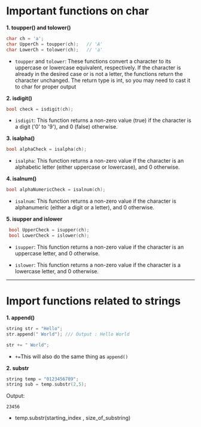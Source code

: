 # Important functions on char 

**1. toupper() and tolower()**
```cpp
char ch = 'a';
char UpperCh = toupper(ch);   // 'A'
char LowerCh = tolower(ch);   // 'a'
```
- `toupper` and `tolower`: These functions convert a character to its uppercase or lowercase equivalent, respectively. If the character is already in the desired case or is not a letter, the functions return the character unchanged. The return type is int, so you may need to cast it to char for proper output

**2. isdigit()**
```cpp
bool check = isdigit(ch);
```
- `isdigit`: This function returns a non-zero value (true) if the character is a digit ('0' to '9'), and 0 (false) otherwise.

**3. isalpha()**
```cpp
bool alphaCheck = isalpha(ch);
```
- `isalpha`: This function returns a non-zero value if the character is an alphabetic letter (either uppercase or lowercase), and 0 otherwise.

**4. isalnum()**
```cpp
bool alphaNumericCheck = isalnum(ch);
```
- `isalnum`: This function returns a non-zero value if the character is alphanumeric (either a digit or a letter), and 0 otherwise.


**5. isupper and islower**
```cpp
 bool UpperCheck = isupper(ch);
 bool LowerCheck = islower(ch);
```
- `isupper`: This function returns a non-zero value if the character is an uppercase letter, and 0 otherwise.

- `islower`: This function returns a non-zero value if the character is a lowercase letter, and 0 otherwise.


-------------------------------------------------
# Import functions related to strings 
**1. append()**
```cpp
string str = "Hello";
str.append(" World"); /// Output : Hello World
```
```cpp
str += " World";
```
- `+=`This will also do the same thing as `append()`

**2. substr**
```cpp
string temp = "0123456789";
string sub = temp.substr(2,5);
```
Output:
```
23456
```
- temp.substr(starting_index , size_of_substring)